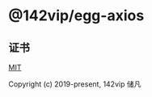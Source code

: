 # @142vip/egg-axios

## 证书

[MIT](https://opensource.org/license/MIT)

Copyright (c) 2019-present, 142vip 储凡
